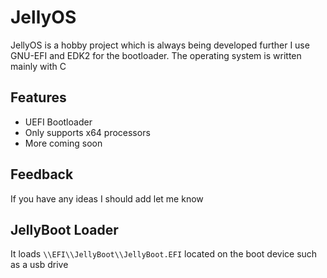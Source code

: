 
# JellyOS 

JellyOS is a hobby project which is always being developed further
I use GNU-EFI and EDK2 for the bootloader.
The operating system is written mainly with C


## Features

- UEFI Bootloader
- Only supports x64 processors
- More coming soon


## Feedback

If you have any ideas I should add let me know


## JellyBoot Loader

It loads `\\EFI\\JellyBoot\\JellyBoot.EFI` located on the boot device such as a usb drive

